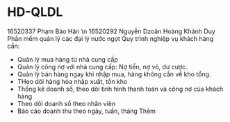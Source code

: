 # HD-QLDL
16520337 Phạm Bảo Hân \n
16520292 Nguyễn Dzoãn Hoàng Khánh Duy
Phần mềm quản lý các đại lý nước ngọt
Quy trình nghiệp vụ khách hàng cần:
- Quản lý mua hàng từ nhà cung cấp 
- Quản lý công nợ với nhà cung cấp: Nợ tiền, nợ vỏ, dư cược.
- Quản lý bán hàng ngay khi nhập mua, hàng không cần về kho tổng.
- THeo dõi hàng hóa nhập xuất, tồn kho
- Thống kê doanh số, theo dõi tình hình thanh toán và công nợ của khách hàng
- Theo dõi doanh số theo nhân viên
- Báo cáo doanh thu theo ngày, tuần, tháng
Thêm 
